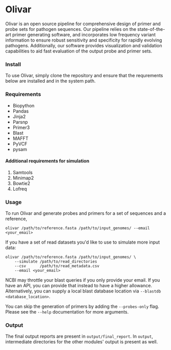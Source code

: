 # Olivar
Olivar is an open source pipeline for comprehensive design of primer and probe sets for pathogen 
sequences. Our pipeline relies on the state-of-the-art primer generating software, and incorporates 
low frequency variant information to ensure robust sensitivity and specificity for rapidly evolving 
pathogens. Additionally, our software provides visualization and validation capabilities to aid fast 
evaluation of the output probe and primer sets.

### Install
To use Olivar, simply clone the repository and ensure that the requrements below are installed and in the system path.

### Requirements
* Biopython
* Pandas
* Jinja2
* Parsnp
* Primer3
* Blast
* MAFFT
* PyVCF
* pysam

#### Additional requirements for simulation
1.  Samtools
2.  Minimap2
3.  Bowtie2
4.  Lofreq

### Usage
To run Olivar and generate probes and primers for a set of sequences and a reference, 

```
olivar /path/to/reference.fasta /path/to/input_genomes/ --email <your_email>
```

If you have a set of read datasets you'd like to use to simulate more input data: 
```
olivar /path/to/reference.fasta /path/to/input_genomes/ \
    --simulate /path/to/read_directories
    --csv      /path/to/read_metadata.csv
    --email <your_email>
```
NCBI may throttle your blast queries if you only provide your email. If you have an API, you can provide that instead to have a higher allowance. Alternatively, you can supply a local blast database location via `--blastdb <database_location>`.

You can skip the generation of primers by adding the `--probes-only` flag. Please see the `--help`
documentation for more arguments.


### Output
The final output reports are present in `output/final_report`. In `output`, intermediate directories 
for the other modules' output is present as well.

